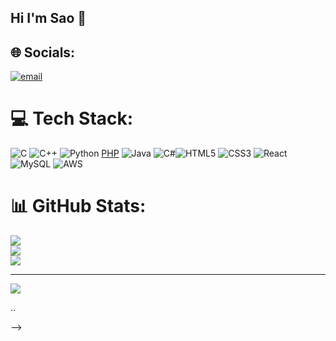 ## Hi I'm Sao 👋


## 🌐 Socials:
 [![email](https://img.shields.io/badge/Email-D14836?logo=gmail&logoColor=white)](mailto:saosolo27@gmail.com) 

# 💻 Tech Stack:
![C](https://img.shields.io/badge/c-%2300599C.svg?style=for-the-badge&logo=c&logoColor=white) ![C++](https://img.shields.io/badge/c++-%2300599C.svg?style=for-the-badge&logo=c%2B%2B&logoColor=white) ![Python](https://img.shields.io/badge/python-3670A0?style=for-the-badge&logo=python&logoColor=ffdd54) [PHP](https://img.shields.io/badge/php-%23777BB4.svg?style=for-the-badge&logo=php&logoColor=white) ![Java](https://img.shields.io/badge/java-%23ED8B00.svg?style=for-the-badge&logo=openjdk&logoColor=white) ![C#](https://img.shields.io/badge/c%23-%23239120.svg?style=for-the-badge&logo=csharp&logoColor=white)![HTML5](https://img.shields.io/badge/html5-%23E34F26.svg?style=for-the-badge&logo=html5&logoColor=white) ![CSS3](https://img.shields.io/badge/css3-%231572B6.svg?style=for-the-badge&logo=css3&logoColor=white) ![React](https://img.shields.io/badge/react-%2320232a.svg?style=for-the-badge&logo=react&logoColor=%2361DAFB) ![MySQL](https://img.shields.io/badge/mysql-4479A1.svg?style=for-the-badge&logo=mysql&logoColor=white) ![AWS](https://img.shields.io/badge/AWS-%23FF9900.svg?style=for-the-badge&logo=amazon-aws&logoColor=white) 
# 📊 GitHub Stats:
![](https://github-readme-stats.vercel.app/api?username=praksao&theme=default&hide_border=false&include_all_commits=true&count_private=true)<br/>
![](https://nirzak-streak-stats.vercel.app/?user=praksao&theme=default&hide_border=false)<br/>
![](https://github-readme-stats.vercel.app/api/top-langs/?username=praksao&theme=default&hide_border=false&include_all_commits=true&count_private=true&layout=compact)

---
[![](https://visitcount.itsvg.in/api?id=praksao&icon=0&color=0)](https://visitcount.itsvg.in)

<!-- Proudly created with GPRM ( https://gprm.itsvg.in ) -->..
-->
